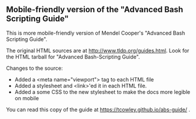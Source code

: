 ## Mobile-friendly version of the "Advanced Bash Scripting Guide"

This is more mobile-friendly version of Mendel Cooper's "Advanced Bash Scripting Guide".

The original HTML sources are at http://www.tldp.org/guides.html. Look for the HTML tarball for "Advanced Bash-Scripting Guide".

Changes to the source:
- Added a &lt;meta name="viewport"&gt; tag to each HTML file
- Added a stylesheet and &lt;link&gt;'ed it in each HTML file.
- Added a some CSS to the new stylesheet to make the docs more legible on mobile

You can read this copy of the guide at https://tcowley.github.io/abs-guide/ .
